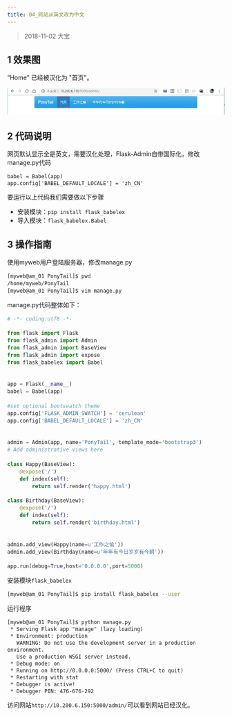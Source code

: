 ```yaml
---
title: 04_网站从英文改为中文
---
```


> 2018-11-02 大宝

## 1 效果图

“Home” 已经被汉化为 "首页"。

![](pic/06.png)

## 2 代码说明

网页默认显示全是英文，需要汉化处理，Flask-Admin自带国际化，修改manage.py代码

```shell
babel = Babel(app)
app.config['BABEL_DEFAULT_LOCALE'] = 'zh_CN'
```

要运行以上代码我们需要做以下步骤

- 安装模块：`pip install flask_babelex`
- 导入模块：`flask_babelex.Babel`

## 3 操作指南

使用myweb用户登陆服务器，修改manage.py

```bash
[myweb@am_01 PonyTail]$ pwd
/home/myweb/PonyTail
[myweb@am_01 PonyTail]$ vim manage.py
```

manage.py代码整体如下：

```python
# -*- coding:utf8 -*-

from flask import Flask
from flask_admin import Admin
from flask_admin import BaseView
from flask_admin import expose
from flask_babelex import Babel


app = Flask(__name__)
babel = Babel(app)

#set optional bootswatch theme
app.config['FLASK_ADMIN_SWATCH'] = 'cerulean'
app.config['BABEL_DEFAULT_LOCALE'] = 'zh_CN'


admin = Admin(app, name='PonyTail', template_mode='bootstrap3')
# Add administrative views here

class Happy(BaseView):
    @expose('/')
    def index(self):
        return self.render('happy.html')

class Birthday(BaseView):
    @expose('/')
    def index(self):
        return self.render('birthday.html')


admin.add_view(Happy(name=u'工作之愉'))
admin.add_view(Birthday(name=u'年年有今日岁岁有今朝'))

app.run(debug=True,host='0.0.0.0',port=5000)
```

安装模块`flask_babelex`

```bash
[myweb@am_01 PonyTail]$ pip install flask_babelex --user
```

运行程序

```shell
[myweb@am_01 PonyTail]$ python manage.py
 * Serving Flask app "manage" (lazy loading)
 * Environment: production
   WARNING: Do not use the development server in a production environment.
   Use a production WSGI server instead.
 * Debug mode: on
 * Running on http://0.0.0.0:5000/ (Press CTRL+C to quit)
 * Restarting with stat
 * Debugger is active!
 * Debugger PIN: 476-676-292
```

访问网站`http://10.200.6.150:5000/admin/`可以看到网站已经汉化。
